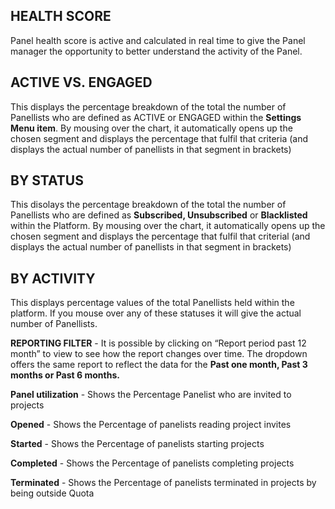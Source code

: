 ## HEALTH SCORE

Panel health score is active and calculated in real time to give the Panel manager the opportunity to better understand the activity of the Panel.

## ACTIVE VS. ENGAGED

This displays the percentage breakdown of the total the number of Panellists who are defined as ACTIVE or ENGAGED within the **Settings Menu item**.  By mousing over the chart, it automatically opens up the chosen segment and displays the percentage that fulfil that criteria (and displays the actual number of panellists in that segment in brackets)

## BY STATUS

This disolays the percentage breakdown of the total the number of Panellists who are defined as **Subscribed, Unsubscribed** or **Blacklisted** within the Platform.  By mousing over the chart, it automatically opens up the chosen segment and displays the percentage that fulfil that criterial (and displays the actual number of panellists in that segment in brackets)

## BY ACTIVITY

This displays percentage values of the total Panellists held within the platform.  If you mouse over any of these statuses it will give the actual number of Panellists.

**REPORTING FILTER** - It is possible by clicking on “Report period past 12 month” to view to see how the report changes over time. The dropdown offers the same report to reflect the data for the **Past one month, Past 3 months or Past 6 months.**

**Panel utilization** - Shows the Percentage Panelist who are invited to projects

**Opened** - Shows the Percentage of panelists reading project invites

**Started** - Shows the Percentage of panelists starting projects

**Completed** - Shows the Percentage of panelists completing projects

**Terminated** - Shows the Percentage of panelists terminated in projects by being outside Quota
